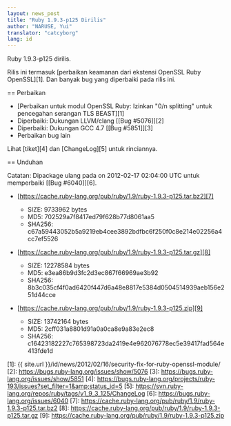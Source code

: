 ```yaml
---
layout: news_post
title: "Ruby 1.9.3-p125 Dirilis"
author: "NARUSE, Yui"
translator: "catcyborg"
lang: id
---
```


Ruby 1.9.3-p125 dirilis.

Rilis ini termasuk [perbaikan keamanan dari ekstensi OpenSSL Ruby OpenSSL][1].
Dan banyak bug yang diperbaiki pada rilis ini.

== Perbaikan

* [Perbaikan untuk modul OpenSSL Ruby: Izinkan \"0/n splitting\" untuk pencegahan
  serangan TLS BEAST][1]
* Diperbaiki: Dukungan LLVM/clang [\[Bug #5076\]][2]
* Diperbaiki: Dukungan GCC 4.7 [\[Bug #5851\]][3]
* Perbaikan bug lain

Lihat [tiket][4] dan [ChangeLog][5] untuk rinciannya.

== Unduhan

Catatan: Dipackage ulang pada on 2012-02-17 02:04:00 UTC untuk memperbaiki [\[Bug #6040\]][6].

* [https://cache.ruby-lang.org/pub/ruby/1.9/ruby-1.9.3-p125.tar.bz2][7]

  * SIZE: 9733962 bytes
  * MD5: 702529a7f8417ed79f628b77d8061aa5
  * SHA256:
    c67a59443052b5a9219eb4cee3892bdfbc6f250f0c8e214e02256a4cc7ef5526

* [https://cache.ruby-lang.org/pub/ruby/1.9/ruby-1.9.3-p125.tar.gz][8]

  * SIZE: 12278584 bytes
  * MD5: e3ea86b9d3fc2d3ec867f66969ae3b92
  * SHA256:
    8b3c035cf4f0ad6420f447d6a48e8817e5384d0504514939aeb156e251d44cce

* [https://cache.ruby-lang.org/pub/ruby/1.9/ruby-1.9.3-p125.zip][9]

  * SIZE: 13742164 bytes
  * MD5: 2cff031a8801d91a0a0ca8e9a83e2ec8
  * SHA256:
    c16423182227c765398723da2419e4e962076778ec5e39417fad564e413fde1d



[1]: {{ site.url }}/id/news/2012/02/16/security-fix-for-ruby-openssl-module/
[2]: https://bugs.ruby-lang.org/issues/show/5076
[3]: https://bugs.ruby-lang.org/issues/show/5851
[4]: https://bugs.ruby-lang.org/projects/ruby-193/issues?set_filter=1&amp;status_id=5
[5]: https://svn.ruby-lang.org/repos/ruby/tags/v1_9_3_125/ChangeLog
[6]: https://bugs.ruby-lang.org/issues/6040
[7]: https://cache.ruby-lang.org/pub/ruby/1.9/ruby-1.9.3-p125.tar.bz2
[8]: https://cache.ruby-lang.org/pub/ruby/1.9/ruby-1.9.3-p125.tar.gz
[9]: https://cache.ruby-lang.org/pub/ruby/1.9/ruby-1.9.3-p125.zip
